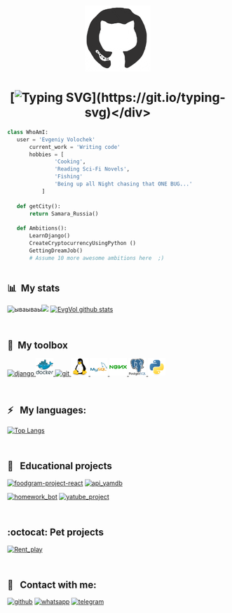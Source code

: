 
<div align="center">
<img src="https://github.com/evgvol/evgvol/blob/main/octo.gif" alt="GitHub Logo" width="150" height="150" />
</div>


# <div align="center">[![Typing SVG](https://readme-typing-svg.herokuapp.com?color=%2336BCF7&lines=Welcome+To+My+GitHub+Profile+!)](https://git.io/typing-svg)</div>


 ```python
 class WhoAmI:
 	user = 'Evgeniy Volochek'
		current_work = 'Writing code'
		hobbies = [
				'Cooking',
				'Reading Sci-Fi Novels',
				'Fishing'
				'Being up all Night chasing that ONE BUG...'
			]
	
	def getCity():
		return Samara_Russia()
	
	def Ambitions():
		LearnDjango()
		CreateCryptocurrencyUsingPython ()
		GettingDreamJob()
		# Assume 10 more awesome ambitions here  ;)
	
 ```

## 📊 &nbsp;My stats

![ываываы](https://github-profile-summary-cards.vercel.app/api/cards/profile-details?username=evgvol&show_icons=true&title_color=fff&icon_color=79ff97&text_color=9f9f9f&bg_color=151515&count_private=true)![](https://github-profile-summary-cards.vercel.app/api/cards/productive-time?username=evgvol&show_icons=true&title_color=fff&icon_color=79ff97&text_color=9f9f9f&bg_color=151515&count_private=true)
[![EvgVol github stats](https://github-readme-stats.vercel.app/api?username=EvgVol&show_icons=true&title_color=fff&icon_color=79ff97&text_color=9f9f9f&bg_color=151515&count_private=true)](https://github.com/EvgVol)

&nbsp;

## 🧰 &nbsp;My toolbox

<p align="left"> <a href="https://www.djangoproject.com/" target="_blank" rel="noreferrer"> <img src="https://cdn.worldvectorlogo.com/logos/django.svg" alt="django" width="40" height="40"/> </a> <a href="https://www.docker.com/" target="_blank" rel="noreferrer"> <img src="https://raw.githubusercontent.com/devicons/devicon/master/icons/docker/docker-original-wordmark.svg" alt="docker" width="40" height="40"/> </a> <a href="https://git-scm.com/" target="_blank" rel="noreferrer"> <img src="https://www.vectorlogo.zone/logos/git-scm/git-scm-icon.svg" alt="git" width="40" height="40"/> </a> <a href="https://www.linux.org/" target="_blank" rel="noreferrer"> <img src="https://raw.githubusercontent.com/devicons/devicon/master/icons/linux/linux-original.svg" alt="linux" width="40" height="40"/> </a> <a href="https://www.mysql.com/" target="_blank" rel="noreferrer"> <img src="https://raw.githubusercontent.com/devicons/devicon/master/icons/mysql/mysql-original-wordmark.svg" alt="mysql" width="40" height="40"/> </a> <a href="https://www.nginx.com" target="_blank" rel="noreferrer"> <img src="https://raw.githubusercontent.com/devicons/devicon/master/icons/nginx/nginx-original.svg" alt="nginx" width="40" height="40"/> </a> <a href="https://www.postgresql.org" target="_blank" rel="noreferrer"> <img src="https://raw.githubusercontent.com/devicons/devicon/master/icons/postgresql/postgresql-original-wordmark.svg" alt="postgresql" width="40" height="40"/> </a> <a href="https://www.python.org" target="_blank" rel="noreferrer"> <img src="https://raw.githubusercontent.com/devicons/devicon/master/icons/python/python-original.svg" alt="python" width="40" height="40"/> </a> </p>

&nbsp;

## ⚡ &nbsp; My languages:

[![Top Langs](https://github-readme-stats.vercel.app/api/top-langs/?username=evgvol&layout=compact)](https://github.com/evgvol/github-readme-stats)

&nbsp;

## 📕 &nbsp; Educational projects

[![foodgram-project-react](https://github-readme-stats.vercel.app/api/pin/?username=evgvol&repo=foodgram-project-react&show_icons=true&title_color=fff&icon_color=79ff97&text_color=9f9f9f&bg_color=151515&count_private=true)](https://github.com/evgvol/foodgram-project-react) [![api_yamdb](https://github-readme-stats.vercel.app/api/pin/?username=evgvol&repo=api_yamdb&show_icons=true&title_color=fff&icon_color=79ff97&text_color=9f9f9f&bg_color=151515&count_private=true)](https://github.com/evgvol/api_yamdb)

[![homework_bot](https://github-readme-stats.vercel.app/api/pin/?username=evgvol&repo=homework_bot&show_icons=true&title_color=fff&icon_color=79ff97&text_color=9f9f9f&bg_color=151515&count_private=true)](https://github.com/evgvol/homework_bot) [![yatube_project](https://github-readme-stats.vercel.app/api/pin/?username=evgvol&repo=yatube_project&show_icons=true&title_color=fff&icon_color=79ff97&text_color=9f9f9f&bg_color=151515&count_private=true)](https://github.com/evgvol/yatube_project)

&nbsp;

## :octocat: Pet projects

[![Rent_play](https://github-readme-stats.vercel.app/api/pin/?username=evgvol&repo=rent_play&show_icons=true&title_color=fff&icon_color=79ff97&text_color=9f9f9f&bg_color=151515&count_private=true)](https://github.com/evgvol/rent_play)

&nbsp;

## 📢 &nbsp; Contact with me:
<div align="left">

[<img src='https://cdn.jsdelivr.net/npm/simple-icons@3.0.1/icons/github.svg' alt='github' height='40'>](https://github.com/EvgVol)
[<img src='https://cdn.jsdelivr.net/npm/simple-icons@3.0.1/icons/whatsapp.svg' alt='whatsapp' height='40'>](https://wa.me/qr/VEJYBKDQG64CB1)  [<img src='https://cdn.jsdelivr.net/npm/simple-icons@3.0.1/icons/telegram.svg' alt='telegram' height='40'>](https://t.me/ESVolochek)
</div>
